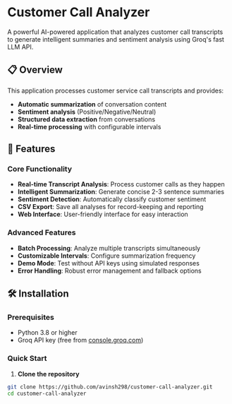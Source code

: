 # Customer Call Analyzer

A powerful AI-powered application that analyzes customer call transcripts to generate intelligent summaries and sentiment analysis using Groq's fast LLM API.

## 📋 Overview

This application processes customer service call transcripts and provides:
- **Automatic summarization** of conversation content
- **Sentiment analysis** (Positive/Negative/Neutral) 
- **Structured data extraction** from conversations
- **Real-time processing** with configurable intervals

## 🚀 Features

### Core Functionality
- **Real-time Transcript Analysis**: Process customer calls as they happen
- **Intelligent Summarization**: Generate concise 2-3 sentence summaries
- **Sentiment Detection**: Automatically classify customer sentiment
- **CSV Export**: Save all analyses for record-keeping and reporting
- **Web Interface**: User-friendly interface for easy interaction

### Advanced Features
- **Batch Processing**: Analyze multiple transcripts simultaneously
- **Customizable Intervals**: Configure summarization frequency
- **Demo Mode**: Test without API keys using simulated responses
- **Error Handling**: Robust error management and fallback options

## 🛠️ Installation

### Prerequisites
- Python 3.8 or higher
- Groq API key (free from [console.groq.com](https://console.groq.com))

### Quick Start

1. **Clone the repository**
```bash
git clone https://github.com/avinsh298/customer-call-analyzer.git
cd customer-call-analyzer
